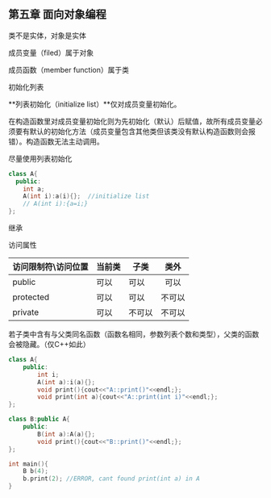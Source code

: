 ## 第五章 面向对象编程

类不是实体，对象是实体

成员变量（filed）属于对象

成员函数（member function）属于类



初始化列表

**列表初始化（initialize list）**仅对成员变量初始化。

在构造函数里对成员变量初始化则为先初始化（默认）后赋值，故所有成员变量必须要有默认的初始化方法（成员变量包含其他类但该类没有默认构造函数则会报错）。构造函数无法主动调用。

尽量使用列表初始化

```C++
class A{
  public:
  	int a;
    A(int i):a(i){};  //initialize list
  	// A(int i):{a=i;} 
};
```



继承

访问属性

| 访问限制符\访问位置 | 当前类 | 子类   |  类外  |
| ------------------- | ------ | ------ | :----: |
| public              | 可以   | 可以   |  可以  |
| protected           | 可以   | 可以   | 不可以 |
| private             | 可以   | 不可以 | 不可以 |

若子类中含有与父类同名函数（函数名相同，参数列表个数和类型），父类的函数会被隐藏。（仅C++如此）

```C++
class A{
	public:
		int i;
		A(int a):i(a){};
		void print(){cout<<"A::print()"<<endl;};
		void print(int a){cout<<"A::print(int i)"<<endl;};
};

class B:public A{
	public:
		B(int a):A(a){};
		void print(){cout<<"B::print()"<<endl;};
};

int main(){
	B b(4);
	b.print(2); //ERROR, cant found print(int a) in A
}
```
